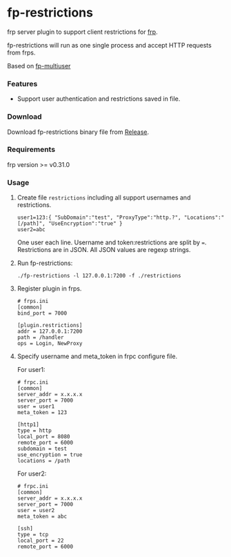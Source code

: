 # fp-restrictions

frp server plugin to support client restrictions for [frp](https://github.com/fatedier/frp).

fp-restrictions will run as one single process and accept HTTP requests from frps.

Based on [fp-multiuser](https://github.com/gofrp/fp-multiuser)

### Features

* Support user authentication and restrictions saved in file.

### Download

Download fp-restrictions binary file from [Release](https://github.com/fjfj/fp-restrictions/releases).

### Requirements

frp version >= v0.31.0

### Usage

1. Create file `restrictions` including all support usernames and restrictions.

    ```
    user1=123:{ "SubDomain":"test", "ProxyType":"http.?", "Locations":"[/path]", "UseEncryption":"true" }
    user2=abc
    ```

    One user each line. Username and token:restrictions are split by `=`. Restrictions are in JSON. All JSON values are regexp strings. 

2. Run fp-restrictions:

    `./fp-restrictions -l 127.0.0.1:7200 -f ./restrictions`

3. Register plugin in frps.

    ```
    # frps.ini
    [common]
    bind_port = 7000

    [plugin.restrictions]
    addr = 127.0.0.1:7200
    path = /handler
    ops = Login, NewProxy
    ```

4. Specify username and meta_token in frpc configure file.

    For user1:

    ```
    # frpc.ini
    [common]
    server_addr = x.x.x.x
    server_port = 7000
    user = user1
    meta_token = 123

    [http1]
    type = http
    local_port = 8080
    remote_port = 6000
    subdomain = test
    use_encryption = true
    locations = /path
    
    ```

    For user2:

    ```
    # frpc.ini
    [common]
    server_addr = x.x.x.x
    server_port = 7000
    user = user2
    meta_token = abc

    [ssh]
    type = tcp
    local_port = 22
    remote_port = 6000
    ```
